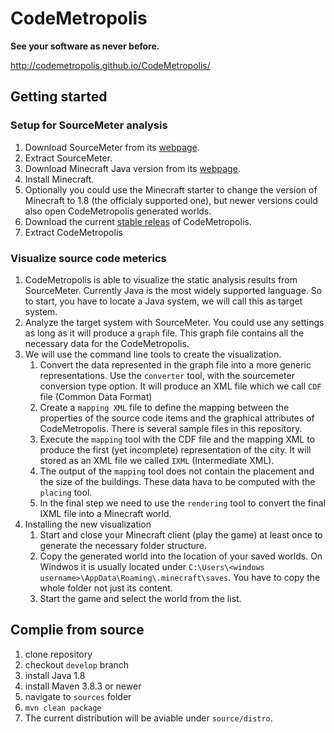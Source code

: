 # CodeMetropolis

**See your software as never before.**

http://codemetropolis.github.io/CodeMetropolis/

## Getting started

### Setup for SourceMeter analysis

1. Download SourceMeter from its [webpage](https://sourcemeter.com/download).
2. Extract SourceMeter.
3. Download Minecraft Java version from its [webpage](https://www.minecraft.net/en-us/download).
4. Install Minecraft.
5. Optionally you could use the Minecraft starter to change the version of Minecraft to 1.8 (the officialy supported one), but newer versions could also open CodeMetropolis generated worlds.
6. Download the current [stable releas](https://github.com/codemetropolis/CodeMetropolis/releases/tag/latest) of CodeMetropolis.
7. Extract CodeMetropolis

### Visualize source code meterics

1. CodeMetropolis is able to visualize the static analysis results from SourceMeter. Currently Java is the most widely supported language. So to start, you have to locate a Java system, we will call this as target system.
2. Analyze the target system with SourceMeter. You could use any settings as long as it will produce a `graph` file. This graph file contains all the necessary data for the CodeMetropolis.
3. We will use the command line tools to create the visualization.
    1. Convert the data represented in the graph file into a more generic representations. Use the `converter` tool, with the sourcemeter conversion type option. It will produce an XML file which we call `CDF` file (Common Data Format)
    2. Create a `mapping XML` file to define the mapping between the properties of the source code items and the graphical attributes of CodeMetropolis. There is several sample files in this repository.
    3. Execute the `mapping` tool with the CDF file and the mapping XML to produce the first (yet incomplete) representation of the city. It will stored as an XML file we called `IXML` (Intermediate XML).
    4. The output of the `mapping` tool does not contain the placement and the size of the buildings. These data hava to be computed with the `placing` tool.
    5. In the final step we need to use the `rendering` tool to convert the final IXML file into a Minecraft world.
4. Installing the new visualization
    1. Start and close your Minecraft client (play the game) at least once to generate the necessary folder structure.
    2. Copy the generated world into the location of your saved worlds. On Windwos it is usually located under `C:\Users\<windows username>\AppData\Roaming\.minecraft\saves`. You have to copy the whole folder not just its content.
    3. Start the game and select the world from the list.

## Complie from source

1. clone repository
1. checkout `develop` branch
1. install Java 1.8
1. install Maven 3.8.3 or newer
1. navigate to `sources` folder
1. `mvn clean package`
1. The current distribution will be aviable under `source/distro`.
